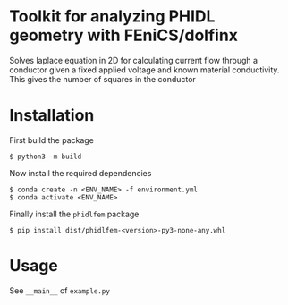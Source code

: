 # Toolkit for analyzing PHIDL geometry with FEniCS/dolfinx
Solves laplace equation in 2D for calculating current flow through a conductor given a fixed applied voltage and known material conductivity.
This gives the number of squares in the conductor

# Installation
First build the package
```
$ python3 -m build
```

Now install the required dependencies
```
$ conda create -n <ENV_NAME> -f environment.yml
$ conda activate <ENV_NAME>
```

Finally install the `phidlfem` package
```
$ pip install dist/phidlfem-<version>-py3-none-any.whl
```

# Usage

See `__main__` of `example.py`

